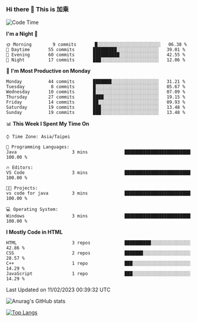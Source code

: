 ### Hi there 👋 This is 加乘



<!--START_SECTION:waka-->
![Code Time](http://img.shields.io/badge/Code%20Time-25%20mins-blue)

**I'm a Night 🦉** 

```text
🌞 Morning        9 commits       █░░░░░░░░░░░░░░░░░░░░░░░░   06.38 % 
🌆 Daytime       55 commits       █████████░░░░░░░░░░░░░░░░   39.01 % 
🌃 Evening       60 commits       ██████████░░░░░░░░░░░░░░░   42.55 % 
🌙 Night         17 commits       ███░░░░░░░░░░░░░░░░░░░░░░   12.06 % 

```
📅 **I'm Most Productive on Monday** 

```text
Monday          44 commits       ███████░░░░░░░░░░░░░░░░░░   31.21 % 
Tuesday          8 commits       █░░░░░░░░░░░░░░░░░░░░░░░░   05.67 % 
Wednesday       10 commits       █░░░░░░░░░░░░░░░░░░░░░░░░   07.09 % 
Thursday        27 commits       ████░░░░░░░░░░░░░░░░░░░░░   19.15 % 
Friday          14 commits       ██░░░░░░░░░░░░░░░░░░░░░░░   09.93 % 
Saturday        19 commits       ███░░░░░░░░░░░░░░░░░░░░░░   13.48 % 
Sunday          19 commits       ███░░░░░░░░░░░░░░░░░░░░░░   13.48 % 

```


📊 **This Week I Spent My Time On** 

```text
⌚︎ Time Zone: Asia/Taipei

💬 Programming Languages: 
Java                     3 mins              █████████████████████████   100.00 % 

🔥 Editors: 
VS Code                  3 mins              █████████████████████████   100.00 % 

🐱‍💻 Projects: 
vs code for java         3 mins              █████████████████████████   100.00 % 

💻 Operating System: 
Windows                  3 mins              █████████████████████████   100.00 % 

```

**I Mostly Code in HTML** 

```text
HTML                     3 repos             ██████████░░░░░░░░░░░░░░░   42.86 % 
CSS                      2 repos             ███████░░░░░░░░░░░░░░░░░░   28.57 % 
C++                      1 repo              ███░░░░░░░░░░░░░░░░░░░░░░   14.29 % 
JavaScript               1 repo              ███░░░░░░░░░░░░░░░░░░░░░░   14.29 % 

```



 Last Updated on 11/02/2023 00:39:32 UTC
<!--END_SECTION:waka-->


![Anurag's GitHub stats](https://github-readme-stats.vercel.app/api?username=40436michael&show_icons=true)

[![Top Langs](https://github-readme-stats.vercel.app/api/top-langs/?username=40436michael&layout=compact)](https://github.com/anuraghazra/github-readme-stats)



<!--
**40436michael/40436michael** is a ✨ _special_ ✨ repository because its `README.md` (this file) appears on your GitHub profile.

Here are some ideas to get you started:

- 🔭 I’m currently working on ...
- 🌱 I’m currently learning ...
- 👯 I’m looking to collaborate on ...
- 🤔 I’m looking for help with ...
- 💬 Ask me about ...
- 📫 How to reach me: ...
- 😄 Pronouns: ...
- ⚡ Fun fact: ...
-->
